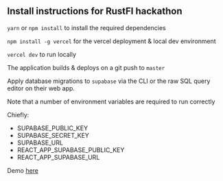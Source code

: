 ## Install instructions for RustFI hackathon


`yarn` or `npm install` to install the required dependencies

`npm install -g vercel` for the vercel deployment & local dev environment

`vercel dev` to run locally

The application builds & deploys on a git push to `master`

Apply database migrations to `supabase` via the CLI or the raw SQL query editor on their web app.

Note that a number of environment variables are required to run correctly

Chiefly: 
 - SUPABASE_PUBLIC_KEY
 - SUPABASE_SECRET_KEY
 - SUPABASE_URL
 - REACT_APP_SUPABASE_PUBLIC_KEY
 - REACT_APP_SUPABASE_URL

Demo [here](https://rankdex.vercel.app/)